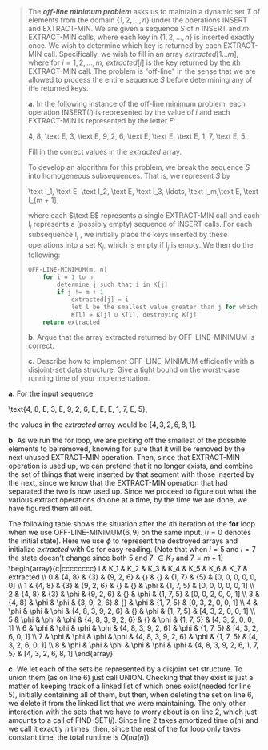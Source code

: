 
> The __*off-line minimum problem*__ asks us to maintain a dynamic set $T$ of elements from the domain $\{1, 2, \ldots, n\}$ under the operations $\text{INSERT}$ and $\text{EXTRACT-MIN}$. We are given a sequence $S$ of $n$ $\text{INSERT}$ and $m$ $\text{EXTRACT-MIN}$ calls, where each key in $\{1, 2, \ldots, n\}$ is inserted exactly once. We wish to determine which key is returned by each $\text{EXTRACT-MIN}$ call. Specifically, we wish to fill in an array $extracted[1 \ldots m]$, where for $i = 1, 2, \ldots, m$, $extracted[i]$ is the key returned by the $i$th $\text{EXTRACT-MIN}$ call. The problem is "off-line" in the sense that we are allowed to process the entire sequence $S$ before determining any of the returned keys.
>
> **a.** In the following instance of the off-line minimum problem, each operation $\text{INSERT}(i)$ is represented by the value of $i$ and each $\text{EXTRACT-MIN}$ is represented by the letter $E$:
>
> 4, 8, \text E, 3, \text E, 9, 2, 6, \text E, \text E, \text E, 1, 7, \text E, 5.
>
> Fill in the correct values in the _extracted_ array.
>
> To develop an algorithm for this problem, we break the sequence $S$ into homogeneous subsequences. That is, we represent $S$ by
>
> \text I_1, \text E, \text I_2, \text E, \text I_3, \ldots, \text I_m,\text E, \text I_{m + 1},
>
> where each $\text E$ represents a single $\text{EXTRACT-MIN}$ call and each $\text{I}_j$ represents a (possibly empty) sequence of $\text{INSERT}$ calls. For each subsequence $\text{I}_j$ , we initially place the keys inserted by these operations into a set $K_j$, which is empty if $\text{I}_j$ is empty. We then do the following:
>
> ```cpp
> OFF-LINE-MINIMUM(m, n)
>     for i = 1 to n
>         determine j such that i in K[j]
>         if j != m + 1
>             extracted[j] = i
>             let l be the smallest value greater than j for which set K[l] exists
>             K[l] = K[j] ∪ K[l], destroying K[j]
>     return extracted
> ```
>
> **b.** Argue that the array extracted returned by $\text{OFF-LINE-MINIMUM}$ is correct.
>
> **c.** Describe how to implement $\text{OFF-LINE-MINIMUM}$ efficiently with a disjoint-set data structure. Give a tight bound on the worst-case running time of your implementation.

**a.** For the input sequence

\text{4, 8, E, 3, E, 9, 2, 6, E, E, E, 1, 7, E, 5},

the values in the $extracted$ array would be $[4, 3, 2, 6, 8, 1]$.

**b.** As we run the for loop, we are picking off the smallest of the possible elements to be removed, knowing for sure that it will be removed by the next unused $\text{EXTRACT-MIN}$ operation. Then, since that $\text{EXTRACT-MIN}$ operation is used up, we can pretend that it no longer exists, and combine the set of things that were inserted by that segment with those inserted by the next, since we know that the $\text{EXTRACT-MIN}$ operation that had separated the two is now used up. Since we proceed to figure out what the various extract operations do one at a time, by the time we are done, we have figured them all out.

The following table shows the situation after the $i$th iteration of the **for** loop when we use $\text{OFF-LINE-MINIMUM}(6, 9)$ on the same input. ($i = 0$ denotes the initial state). Here we use $\phi$ to represent the destroyed arrays and initialize $extracted$ with $0$s for easy reading. (Note that when $i = 5$ and $i = 7$ the state doesn't change since both $5$ and $7$ $\in K_7$ and $7 = m + 1$)
\begin{array}{c|cccccccc}
i & K_1 & K_2 & K_3 & K_4 & K_5 & K_6 & K_7 & extracted \\\\
0 & \{4, 8\} & \{3\} & \{9, 2, 6\} & \{\}                 & \{\}                 & \{1, 7\} & \{5\}                         & [0, 0, 0, 0, 0, 0] \\\\
1 & \{4, 8\} & \{3\} & \{9, 2, 6\} & \{\}                 & \{\}                 & \phi     & \{1, 7, 5\}                   & [0, 0, 0, 0, 0, 1] \\\\
2 & \{4, 8\} & \{3\} & \phi        & \{9, 2, 6\}          & \{\}                 & \phi     & \{1, 7, 5\}                   & [0, 0, 2, 0, 0, 1] \\\\
3 & \{4, 8\} & \phi  & \phi        & \{3, 9, 2, 6\}       & \{\}                 & \phi     & \{1, 7, 5\}                   & [0, 3, 2, 0, 0, 1] \\\\
4 & \phi     & \phi  & \phi        & \{4, 8, 3, 9, 2, 6\} & \{\}                 & \phi     & \{1, 7, 5\}                   & [4, 3, 2, 0, 0, 1] \\\\
5 & \phi     & \phi  & \phi        & \{4, 8, 3, 9, 2, 6\} & \{\}                 & \phi     & \{1, 7, 5\}                   & [4, 3, 2, 0, 0, 1] \\\\
6 & \phi     & \phi  & \phi        & \phi                 & \{4, 8, 3, 9, 2, 6\} & \phi     & \{1, 7, 5\}                   & [4, 3, 2, 6, 0, 1] \\\\
7 & \phi     & \phi  & \phi        & \phi                 & \{4, 8, 3, 9, 2, 6\} & \phi     & \{1, 7, 5\}                   & [4, 3, 2, 6, 0, 1] \\\\
8 & \phi     & \phi  & \phi        & \phi                 & \phi                 & \phi     & \{4, 8, 3, 9, 2, 6, 1, 7, 5\} & [4, 3, 2, 6, 8, 1]
\end{array}

**c.** We let each of the sets be represented by a disjoint set structure. To union them (as on line 6) just call $\text{UNION}$. Checking that they exist is just a matter of keeping track of a linked list of which ones exist(needed for line 5), initially containing all of them, but then, when deleting the set on line 6, we delete it from the linked list that we were maintaining. The only other interaction with the sets that we have to worry about is on line 2, which just amounts to a call of $\text{FIND-SET}(j)$. Since line 2 takes amortized time $\alpha(n)$ and we call it exactly $n$ times, then, since the rest of the for loop only takes constant time, the total runtime is $O(n\alpha(n))$.


